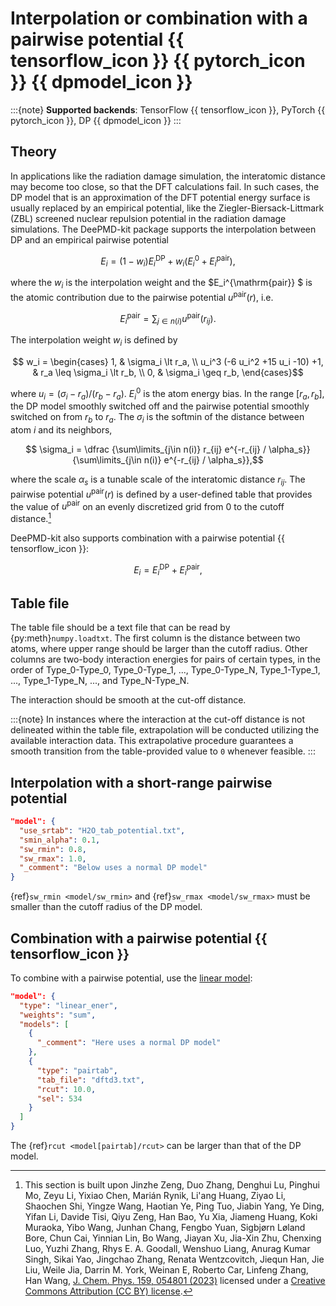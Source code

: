 # Interpolation or combination with a pairwise potential {{ tensorflow_icon }} {{ pytorch_icon }} {{ dpmodel_icon }}

:::{note}
**Supported backends**: TensorFlow {{ tensorflow_icon }}, PyTorch {{ pytorch_icon }}, DP {{ dpmodel_icon }}
:::

## Theory

In applications like the radiation damage simulation, the interatomic distance may become too close, so that the DFT calculations fail.
In such cases, the DP model that is an approximation of the DFT potential energy surface is usually replaced by an empirical potential, like the Ziegler-Biersack-Littmark (ZBL) screened nuclear repulsion potential in the radiation damage simulations.
The DeePMD-kit package supports the interpolation between DP and an empirical pairwise potential

```math
  E_i = (1-w_i) E_i^{\mathrm{DP}} + w_i (E_i^0 + E_i^{\mathrm{pair}}),
```

where the $w_i$ is the interpolation weight and the $E_i^{\mathrm{pair}}  $ is the atomic contribution due to the pairwise potential $u^{\mathrm{pair}}(r)$, i.e.

```math
  E_i^{\mathrm{pair}} = \sum_{j\in n(i)} u^{\mathrm{pair}}(r_{ij}).
```

The interpolation weight $w_i$ is defined by

```math
    w_i =
    \begin{cases}
    1, & \sigma_i \lt r_a, \\
    u_i^3 (-6 u_i^2 +15 u_i -10) +1, & r_a \leq \sigma_i \lt r_b, \\
    0, & \sigma_i \geq r_b,
    \end{cases}
```

where $u_i = (\sigma_i - r_a ) / (r_b - r_a)$.
$E_i^0$ is the atom energy bias.
In the range $[r_a, r_b]$, the DP model smoothly switched off and the pairwise potential smoothly switched on from $r_b$ to $r_a$. The $\sigma_i$ is the softmin of the distance between atom $i$ and its neighbors,

```math
  \sigma_i =
  \dfrac
  {\sum\limits_{j\in n(i)} r_{ij} e^{-r_{ij} / \alpha_s}}
  {\sum\limits_{j\in n(i)} e^{-r_{ij} / \alpha_s}},
```

where the scale $\alpha_s$ is a tunable scale of the interatomic distance $r_{ij}$.
The pairwise potential $u^{\textrm{pair}}(r)$ is defined by a user-defined table that provides the value of $u^{\textrm{pair}}$ on an evenly discretized grid from 0 to the cutoff distance.[^1]

[^1]: This section is built upon Jinzhe Zeng, Duo Zhang, Denghui Lu, Pinghui Mo, Zeyu Li, Yixiao Chen, Marián Rynik, Li'ang Huang, Ziyao Li, Shaochen Shi, Yingze Wang, Haotian Ye, Ping Tuo, Jiabin Yang, Ye Ding, Yifan Li, Davide Tisi, Qiyu Zeng, Han Bao, Yu Xia, Jiameng Huang, Koki Muraoka, Yibo Wang, Junhan Chang, Fengbo Yuan, Sigbjørn Løland Bore, Chun Cai, Yinnian Lin, Bo Wang, Jiayan Xu, Jia-Xin Zhu, Chenxing Luo, Yuzhi Zhang, Rhys E. A. Goodall, Wenshuo Liang, Anurag Kumar Singh, Sikai Yao, Jingchao Zhang, Renata Wentzcovitch, Jiequn Han, Jie Liu, Weile Jia, Darrin M. York, Weinan E, Roberto Car, Linfeng Zhang, Han Wang, [J. Chem. Phys. 159, 054801 (2023)](https://doi.org/10.1063/5.0155600) licensed under a [Creative Commons Attribution (CC BY) license](http://creativecommons.org/licenses/by/4.0/).

DeePMD-kit also supports combination with a pairwise potential {{ tensorflow_icon }}:

```math
  E_i = E_i^{\mathrm{DP}} + E_i^{\mathrm{pair}},
```

## Table file

The table file should be a text file that can be read by {py:meth}`numpy.loadtxt`.
The first column is the distance between two atoms, where upper range should be larger than the cutoff radius.
Other columns are two-body interaction energies for pairs of certain types,
in the order of Type_0-Type_0, Type_0-Type_1, ..., Type_0-Type_N, Type_1-Type_1, ..., Type_1-Type_N, ..., and Type_N-Type_N.

The interaction should be smooth at the cut-off distance.

:::{note}
In instances where the interaction at the cut-off distance is not delineated within the table file, extrapolation will be conducted utilizing the available interaction data. This extrapolative procedure guarantees a smooth transition from the table-provided value to `0` whenever feasible.
:::

## Interpolation with a short-range pairwise potential

```json
"model": {
  "use_srtab": "H2O_tab_potential.txt",
  "smin_alpha": 0.1,
  "sw_rmin": 0.8,
  "sw_rmax": 1.0,
  "_comment": "Below uses a normal DP model"
}
```

{ref}`sw_rmin <model/sw_rmin>` and {ref}`sw_rmax <model/sw_rmax>` must be smaller than the cutoff radius of the DP model.

## Combination with a pairwise potential {{ tensorflow_icon }}

To combine with a pairwise potential, use the [linear model](./linear.md):

```json
"model": {
  "type": "linear_ener",
  "weights": "sum",
  "models": [
    {
      "_comment": "Here uses a normal DP model"
    },
    {
      "type": "pairtab",
      "tab_file": "dftd3.txt",
      "rcut": 10.0,
      "sel": 534
    }
  ]
}
```

The {ref}`rcut <model[pairtab]/rcut>` can be larger than that of the DP model.
